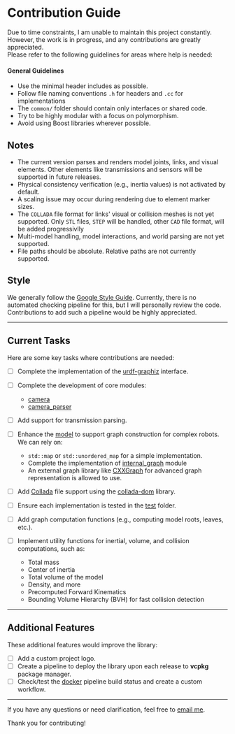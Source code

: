 # Contribution Guide

Due to time constraints, I am unable to maintain this project constantly. However, the work is in progress, and any contributions are greatly appreciated.  
Please refer to the following guidelines for areas where help is needed:

#### General Guidelines

- Use the minimal header includes as possible.
- Follow file naming conventions `.h` for headers and `.cc` for implementations
- The `common/` folder should contain only interfaces or shared code.
- Try to be highly modular with a focus on polymorphism.
- Avoid using Boost libraries wherever possible.

## Notes

- The current version parses and renders model joints, links, and visual elements. Other elements like transmissions and sensors will be supported in future releases.
- Physical consistency verification (e.g., inertia values) is not activated by default.
- A scaling issue may occur during rendering due to element marker sizes.
- The `COLLADA` file format for links' visual or collision meshes is not yet supported. Only `STL` files, `STEP` will be handled, other `CAD` file format, will be added progressivlly
- Multi-model handling, model interactions, and world parsing are not yet supported.
- File paths should be absolute. Relative paths are not currently supported.

## Style

We generally follow the [Google Style Guide](https://google.github.io/styleguide/). Currently, there is no automated checking pipeline for this, but I will personally review the code. Contributions to add such a pipeline would be highly appreciated.

---

## Current Tasks

Here are some key tasks where contributions are needed:

- [ ] Complete the implementation of the [urdf-graphiz](scripts/src/urdf-to-graphiz.cc) interface.
- [ ] Complete the development of core modules:
  - [camera](include/tinyurdf/core/camera.h)
  - [camera_parser](include/tinyurdf/internal/camera_parser.h)
- [ ] Add support for transmission parsing.
- [ ] Enhance the [model](include/tinyurdf/model.h) to support graph construction for complex robots.  
  We can rely on:
  - `std::map` or `std::unordered_map` for a simple implementation.
  - Complete the implementation of [internal_graph](include/tinyurdf/detail/internal_graph.h) module
  - An external graph library like [CXXGraph](https://github.com/ZigRazor/CXXGraph) for advanced graph representation is allowed to use.

- [ ] Add [Collada](https://en.wikipedia.org/wiki/COLLADA) file support using the [collada-dom](https://github.com/rdiankov/collada-dom) library.
- [ ] Ensure each implementation is tested in the [test](test/) folder.
- [ ] Add graph computation functions (e.g., computing model roots, leaves, etc.).
- [ ] Implement utility functions for inertial, volume, and collision computations, such as:
  - Total mass
  - Center of inertia
  - Total volume of the model
  - Density, and more
  - Precomputed Forward Kinematics 
  - Bounding Volume Hierarchy (BVH) for fast collision detection
  
---

## Additional Features

These additional features would improve the library:

- [ ] Add a custom project logo.
- [ ] Create a pipeline to deploy the library upon each release to **vcpkg** package manager.
- [ ] Check/test the [docker](./Dockerfile) pipeline build status and create a custom workflow.

---

If you have any questions or need clarification, feel free to [email me](mailto:chihawissem08@gmail.com).

Thank you for contributing!
